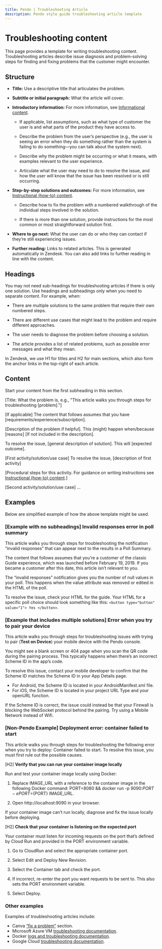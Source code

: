 ```yaml
---
title: Pendo | Troubleshooting Article
description: Pendo style guide troubleshooting article template
---
```


# Troubleshooting content

This page provides a template for writing troubleshooting content. Troubleshooting articles describe issue diagnosis and problem-solving steps for finding and fixing problems that the customer might encounter.

## Structure

- **Title:** Use a descriptive title that articulates the problem.

- **Subtitle or initial paragraph:** What the article will cover.

- **Introductory information:** For more information, see [Informational content](https://main--cosmic-travesseiro-d1f80c.netlify.app/docs/temp-informational).

    - If applicable, list assumptions, such as what type of customer the user is and what parts of the product they have access to.

    - Describe the problem from the user’s perspective (e.g., the user is seeing an error when they do something rather than the system is failing to do something––you can talk about the system next).

    - Describe why the problem might be occurring or what it means, with examples relevant to the user experience.

    - Articulate what the user may need to do to resolve the issue, and how the user will know that the issue has been resolved or is still occurring.

- **Step-by-step solutions and outcomes:** For more information, see [Instructional (how-to) content](https://main--cosmic-travesseiro-d1f80c.netlify.app/docs/temp-instructional).

    - Describe how to fix the problem with a numbered walkthrough of the individual steps involved in the solution.

    - If there is more than one solution, provide instructions for the most common or most straightforward solution first.

- **Where to go next:** What the user can do or who they can contact if they’re still experiencing issues.

- **Further reading:** Links to related articles. This is generated automatically in Zendesk. You can also add links to further reading in line with the content.

## Headings
You may not need sub-headings for troubleshooting articles if there is only one solution. Use headings and subheadings only when you need to separate content. For example, when:

- There are multiple solutions to the same problem that require their own numbered steps.

- There are different use cases that might lead to the problem and require different approaches.

- The user needs to diagnose the problem before choosing a solution.

- The article provides a list of related problems, such as possible error messages and what they mean.

In Zendesk, we use H1 for titles and H2 for main sections, which also form the anchor links in the top-right of each article.


## Content

Start your content from the first subheading in this section.

[Title: What the problem is, e.g., "This article walks you through steps for troubleshooting [problem]."]

[If applicable] The content that follows assumes that you have [requirements/experience/subscription].

[Description of the problem if helpful]. This (might) happen when/because [reasons]  [If not included in the description].

To resolve the issue, [general description of solution]. This will [expected outcome].

[First activity/solution/use case]
To resolve the issue, [description of first activity]

[Procedural steps for this activity. For guidance on writing instructions see [Instructional (how-to) content](https://main--cosmic-travesseiro-d1f80c.netlify.app/docs/temp-instructional).]

[Second activity/solution/use case]
…

## Examples
Below are simplified example of how the above template might be used.

### [Example with no subheadings] Invalid responses error in poll summary

This article walks you through steps for troubleshooting the notification “invalid responses” that can appear next to the results in a Poll Summary.

The content that follows assumes that you’re a customer of the classic Guide experience, which was launched before February 19, 2019. If you became a customer after this date, this article isn’t relevant to you.

The “invalid responses” notification gives you the number of null values in your poll. This happens when the value attribute was removed or edited in the HTML of the poll.

To resolve the issue, check your HTML for the guide. Your HTML for a specific poll choice should look something like this: `<button type="button" value="1"> Yes </button>`.

### [Example that includes multiple solutions] Error when you try to pair your device ###

This article walks you through steps for troubleshooting issues with trying to pair (**Test on Device**) your mobile device with the Pendo console.

You might see a blank screen or 404 page when you scan the QR code during the pairing process. This typically happens when there’s an incorrect Scheme ID in the app’s code.

To resolve this issue, contact your mobile developer to confirm that the Scheme ID matches the Scheme ID in your App Details page.

- For Android, the Scheme ID is located in your AndroidManifest.xml file.
- For iOS, the Scheme ID is located in your project URL Type  and your openURL function.

If the Scheme ID is correct, the issue could instead be that your Firewall is blocking the WebSocket protocol behind the pairing. Try using a Mobile Network instead of Wifi.


### [Non-Pendo Example] Deployment error: container failed to start

This article walks you through steps for troubleshooting the following error when you try to deploy: Container failed to start. To resolve this issue, you must first rule out the possible causes.


[H2] **Verify that you can run your container image locally**

Run and test your container image locally using Docker:

1. Replace IMAGE_URL with a reference to the container image in the following Docker command: PORT=8080 && docker run -p 9090:${PORT} -e PORT=${PORT} IMAGE_URL.

2. Open http://localhost:9090 in your browser.

If your container image can’t run locally, diagnose and fix the issue locally before deploying.


[H2] **Check that your container is listening on the expected port**

Your container must listen for incoming requests on the port that’s defined by Cloud Run and provided in the PORT environment variable.

1. Go to CloudRun and select the appropriate container port.

2. Select Edit and Deploy New Revision.

3. Select the Container tab and check the port.

4. If incorrect, re-enter the port you want requests to be sent to. This also sets the PORT environment variable.

5. Select Deploy.

### Other examples ###
Examples of troubleshooting articles include:

* Canva [“fix a problem”](https://www.canva.com/help/article/fix-a-problem/) section.
* Microsoft Azure VM [troubleshooting documentation](https://docs.microsoft.com/en-us/troubleshoot/azure/virtual-machines/welcome-virtual-machines).
* Docker [logs and troubleshooting documentation](https://docs.docker.com/desktop/windows/troubleshoot/).
* Google Cloud [troubleshooting documentation](https://cloud.google.com/run/docs/troubleshooting).
